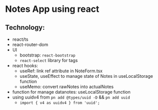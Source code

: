 # Notes App using react
## Technology:
- react/ts
- react-router-dom
- UI
  - bootstrap: `react-bootstrap`
  - `react-select` library for tags
- react hooks:
  - useRef: link ref attribute in NoteForm.tsx
  - useState, useEffect to manage state of Notes in useLocalStorage function
  - useMemo: convert rawNotes into actualNotes 
- function for manage datanotes: useLocalStorage function
- using uuidv4 from  `pn add @types/uuid -D` && `pn add uuid`
  - `import { v4 as uuidv4 } from 'uuid';`